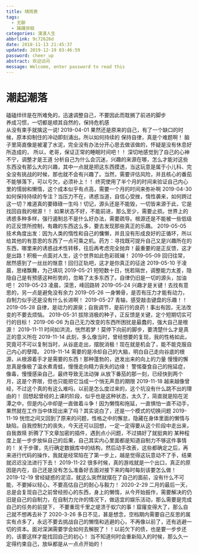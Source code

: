 ```yaml
---
title: 晴雨表
tags:
  - 无聊
  - 踌躇徘徊
categories: 漫漫人生
abbrlink: 9c72626d
date: 2018-11-13 21:45:37
updated: 2019-12-19 03:46:59
password: cheer_up
abstract: 欢迎访问
message: Welcome, enter password to read this
---
```

# 潮起潮落
磕磕绊绊是在所难免的，迅速调整自己，不要因此而耽搁了前进的脚步  
养成习惯，一切都是顺其自然的，保持危机感  
从没有束手就擒这一说!
2019-04-01
果然还是原来的自己，有了一个缺口的时候，原本抑制住的冲动即刻涌出。所以如何持续的
保持自律，真是个难题啊！
脑子里简直像是被灌了水泥，完全没有办法分开心思去做该做的，怀疑是没有休息好所造成的，
所以，老哥，保证正常的睡眠时间吧！！
深切地感觉到了自己的心神不宁，调整才是王道
分析自己为什么会沉迷，兴趣的来源在哪，怎么才能对这些东西没有那么大的兴趣，其中一点就是把这东西摸透，当这玩意是属于小儿科、完全没有挑战的时候，那也就不会有兴趣了。当然，需要评估风险，并且核心的番茄不能够落下，可以亏欠，必须补上！！
终究使用了半个月的时间来验证自己内心里的懦弱和懒惰，这个成本似乎有点高，需要一个月的时间来弥补啊
2019-04-30
如何保持持续的专注？当压力不在，诱惑当道，自信心受挫，惰性袭来，如何跨过这一切？难道真的要碌碌一生吗！切记，源头还是不能毁，一切皆来源于此，它是找回自我的根源！！
如果状态不好，不能前进，那么至少，需要止损。世界上的诱惑多种多样，强行遏制总不是什么好办法，需要疏导。根源还是不能被一些低级的正反馈所控制，有趣的东西这么多，要去发现那些真正的乐趣。
2019-05-05
技术角度出发：因为人类的惰性和自己的慵懒，并且没有形成良好的正循环，所以给其他的有意思的东西了一点可乘之机。药方：寻找既可提升自己又是兴趣所在的东西，哪里来的诱惑战术性转移，往后再考虑完全抛弃！最重要的是正反馈，这才是出路！积极一点面对人生，这个世界如此色彩斑斓！
2019-05-09
回归往常，居然感到了一丝丝的惬意！回归正轨吧，这才是你真正的征途
2019-05-10
于凌晨，思绪飘舞，为己填坑
2019-05-21
短短数十日，恍若隔世，调整能力太差，隐隐自己是有预感这种形势的，忽略了太多东西了。自律仍旧是一切的源头，加油吧！
2019-05-23
凌晨，深思，峰回路转
2019-05-24
兴趣才是关键！去找有意思的，另一点是避免没有余力
2019-05-26
一身懒骨，是否有压力才能有动力，自制力似乎还是没有什么长进啊！
2019-05-27
青轴，感受敲击键盘的乐趣！！
2019-05-28
自律，是动力的源泉；自我调节，是前行的良药！事出有因，无法改变的不要去烦恼。
2019-05-31
拔除消极的种子，正反馈是关键，定个短期切实可行的目标！
2019-06-06
为自己无力改变的东西所困扰是最蠢的，强大自己是根源！
2019-11-11
时间如洪流，恍然若梦！莫停下向前的脚步，要清楚什么才是真正的意义所在
2019-11-14
此刻，多么像当时，曾经想要的复现，我的性格如此，究竟可不可以复制当时，从谷底走出，摆脱消极！现在就是机会了，能不能克服自己内心的孽障。
2019-11-14
需要的是冷却自己的大脑，明白自己走向谷底的根源，从根源着手才是需要的东西！那种蓬勃的，迸发出来的向上的力量
慢慢的懈怠真是像极了温水煮青蛙，慢慢走向精力丧失的边缘！
警惕蚕食自己的拖延症，像毒，慢慢感染自己，最终导致无法动弹 
从放下番茄的那一刻，已经快到两个月，这是个界限，但也只能把它当成一个悄无声息的期限
2019-11-18
越来越像曾经，不过这个真的有这么难吗，以前是怎么度过来的，这个坑没有什么跳不出的理由的！
回想起曾经的上课的阶段，似乎也是这种状态，太久了，简直就是陷在泥潭之中，但是内心中却是一直做着斗争！因为懒惰和拖延，一直惧怕一直不动手，果然就在工作当中体现出来了吗？其实说白了，还是一个模式的切换问题
2019-11-19
恍惚之间又回到了原来的问题，性格之中的懈怠，隐藏在身体里面的懒惰与缺陷，自我控制力的丧失，今天还可以回想，一定一定得要从这个阶段中走出来，自我救赎
折腾了下文章加密的插件，遇到点小问题，不过搞好了就挺爽的
某种程度上是一步步放纵自己的后果，自己其实内心里面都是知道自制力不够这件事情的！
关于步骤，先行确定数据库中的结构，然后动手改表，这些都确定之后，再来进行代码的操作，我就是经常陷在了第一步上，越是觉得这玩意动不了手，结果就迟迟没法进行下去！
2019-11-22
很多时候，真的游戏就是一个出口，真正的原因是内在，自己还是没有怎么准备好去面对接下来的每时每刻该要怎么做！
2019-12-19
曾经疑惑的泥沼，就这么突然就摆在了自己的面前，没有什么不可能，不要掉以轻心，不要高估自己的耐心与毅力！
2020-2-29
二月的最后一天，总是会复现自己之前曾经担心的东西，身上的懒惰，从今开始振作，需要解决的仍旧是自己的自制力，在自制力允许的情况下，做适宜的娱乐活动，那么需要是完成自己的任务的前提下，
不要重现千里之堤溃于蚁穴的事！窟窿变得大了，那么自己就不想再去补了
2020-3-26
多日不见，甚是想念，空档期内需要自己反思的属实有点多了，永远不要去挑战自己的懒惰和逃避的心，不再像以前了，还有逃避一切的资本。面对深渊需要学会如何去解脱了！！以前欠下的债，也是要一步步还的，该要这样才能找回自己的初心！
当不知道何时会重新陷入的时候，那么久一定得约束自己，放纵都是从一点点开始的！